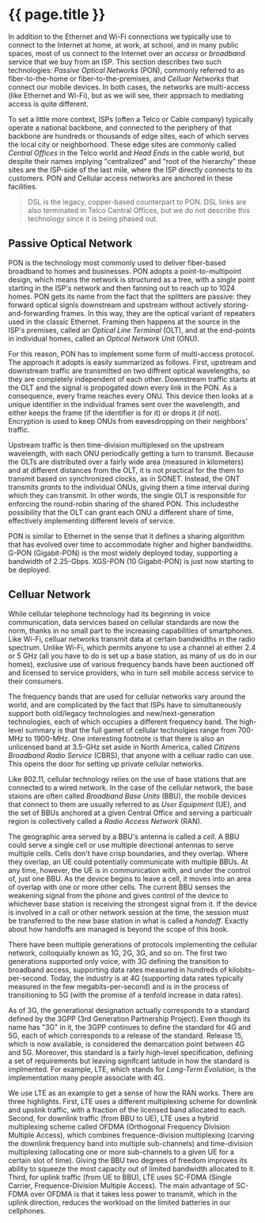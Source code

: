 # {{ page.title }}

In addition to the Ethernet and Wi-Fi connections we typically use to
connect to the Internet at home, at work, at school, and in many
public spaces, most of us connect to the Internet over an *access* or
*broadband* service that we buy from an ISP. This section
describes two such technologies: *Passive Optical Networks* (PON),
commonly referred to as fiber-to-the-home or fiber-to-the-premises,
and *Celluar Networks* that connect our mobile devices. In both cases,
the networks are multi-access (like Ethernet and Wi-Fi), but as we will
see, their approach to mediating access is quite different.

To set a little more context, ISPs (often a Telco or Cable company)
typically operate a national backbone, and connected to the periphery
of that backbone are hundreds or thousands of edge sites, each of
which serves the local city or neighborhood. These edge sites are
commonly called *Central Offices* in the Telco world and *Head Ends*
in the cable world, but despite their names implying "centralized" and
"root of the hierarchy" these sites are the ISP-side of the last mile,
where the ISP directly connects to its customers. PON and Cellular
access networks are anchored in these facilities.

> DSL is the legacy, copper-based counterpart to PON. DSL links are 
> also terminated in Telco Central Offices, but we do not describe 
> this technology since it is being phased out. 

## Passive Optical Network

PON is the technology most commonly used to deliver fiber-based
broadband to homes and businesses. PON adopts a point-to-multipoint
design, which means the network is structured as a tree, with a single
point starting in the ISP's network and then fanning out to reach up
to 1024 homes. PON gets its name from the fact that the
splitters are passive: they forward optical signls downstream and
upstream without actively storing-and-forwarding frames. In this way,
they are the optical variant of repeaters used in the classic Ethernet.
Framing then happens at the source in the ISP's premises, called an
*Optical Line Terminal* (OLT), and at the end-points in individual
homes, called an *Optical Network Unit* (ONU).

For this reason, PON has to implement some form of multi-access
protocol. The approach it adopts is easily summarized as
follows. First, upstream and downstream traffic are transmitted on two
diffrent optical wavelengths, so they are completely independent of
each other. Downstream traffic starts at the OLT and the signal is
propogated down every link in the PON. As a consequence, every frame
reaches every ONU. This device then looks at a unique identifier in
the individual frames sent over the wavelength, and either keeps the
frame (if the identifier is for it) or drops it (if not). Encryption
is used to keep ONUs from eavesdropping on their neighbors' traffic.

Upstream traffic is then time-division multiplexed on the upstream
wavelength, with each ONU periodically getting a turn to transmit.
Because the OLTs are distributed over a fairly wide area (measured
in kilometers) and at different distances from the OLT, it is not
practical for the them to transmit based on synchronized clocks, as in
SONET. Instead, the ONT transmits *grants* to the individual ONUs,
giving them a time interval during which they can transmit. In other
words, the single OLT is responsible for enforcing the round-robin
sharing of the shared PON. This includesthe possibility that the OLT
can grant each ONU a different share of time, effectively implementing
different levels of service.

PON is similar to Ethernet in the sense that it defines a sharing
algorithm that has evolved over time to accommodate higher and higher
bandwidths. G-PON (Gigabit-PON) is the most widely deployed today,
supporting a bandwidth of 2.25-Gbps. XGS-PON (10 Gigabit-PON) is just
now starting to be deployed.

## Celluar Network

While cellular telephone technology had its beginning in voice 
communication, data services based on cellular standards are now
the norm, thanks in no small part to the increasing capabilities
of smartphones. Like Wi-Fi, celluar networks transmit data at certain
bandwidths in the radio spectrum. Unlike Wi-Fi, which permits anyone
to use a channel at either 2.4 or 5 GHz (all you have to do is set up a
base station, as many of us do in our homes), exclusive use of various
frequency bands have been auctioned off and licensed to service
providers, who in turn sell mobile access service to their consumers.

The frequency bands that are used for cellular networks vary around
the world, and are complicated by the fact that ISPs have to
simultaneously support both old/legacy technologies and
new/next-generation technologies, each of which occupies a different
frequency band. The high-level summary is that the full gamet of
cellular technolgies range from 700-MHz to 1900-MHz. One interesting
footnote is that there is also an unlicensed band at 3.5-GHz set
aside in North America, called *Citizens Broadband Radio Service*
(CBRS), that anyone with a celluar radio can use. This opens the door
for setting up private cellular networks.

Like 802.11, cellular technology relies on the use of base stations
that are connected to a wired network. In the case of the cellular
network, the base staions are often called *Broadband Base Units*
(BBU), the mobile devices that connect to them are usually referred to
as *User Equipment* (UE), and the set of BBUs anchored at a given
Central Office and serving a particualr region is collectively called
a *Radio Access Network* (RAN).

The geographic area served by a BBU's antenna is called a *cell*.
A BBU could serve a single cell or use multiple directional antennas
to serve multiple cells. Cells don't have crisp boundaries, and they
overlap. Where they overlap, an UE could potentially communicate with
multiple BBUs. At any time, however, the UE is in communication with,
and under the control of, just one BBU. As the device begins to leave
a cell, it moves into an area of overlap with one or more other
cells. The current BBU senses the weakening signal from the phone and
gives control of the device to whichever base station is receiving the
strongest signal from it. If the device is involved in a call or other
network session at the time, the session must be transferred to the
new base station in what is called a *handoff*. Exactly about how
handoffs are managed is beyond the scope of this book.

There have been multiple generations of protocols implementing the
cellular network, colloquially known as 1G, 2G, 3G, and so on. The first
two generations supported only voice, with 3G defining the transition
to broadband access, supporting data rates measured in hundreds of
kilobits-per-second. Today, the industry is at 4G (supporting data rates
typically measured in the few megabits-per-second) and is in the
process of transitioning to 5G (with the promise of a tenfold increase
in data rates).

As of 3G, the generational designation actually corresponds to a
standard defined by the 3GPP (3rd Generation Partnership Project).
Even though its name has "3G" in it, the 3GPP continues to define the
standard for 4G and 5G, each of which corresponds to a release of the
standard. Release 15, which is now available, is considered the
demarcation point between 4G and 5G. Moreover, this standard is a
fairly high-level specification, defining a set of requirements but
leaving signifcant latitude in how the standard is implmented. For
example, LTE, which stands for *Long-Term Evolution*, is the
implementation many people associate with 4G.

We use LTE as an example to get a sense of how the RAN works.
There are three highlights. First, LTE uses a different multiplexing
scheme for downlink and upslink traffic, with a fraction of the
licensed band allocated to each. Second, for downlink traffic (from
BBU to UE), LTE uses a hybrid multiplexing scheme called OFDMA
(Orthogonal Frequency Division Multiple Access), which combines
frequence-division multiplexing (carving the downlink frequency band
into multiple sub-channels) and time-division multiplexing (allocating
one or more sub-channels to a given UE for a certain slot of time).
Giving the BBU two degrees of freedom improves its ability to squeeze
the most capacity out of limited bandwidth allocated to it. Third, for
uplink traffic (from UE to BBU), LTE uses SC-FDMA (Single Carrier,
Frequence-Division Multiple Access). The main advantage of SC-FDMA
over OFDMA is that it takes less power to transmit, which in the
uplink direction, reduces the workload on the limited batteries in our
cellphones.

